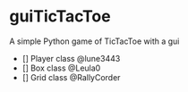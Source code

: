 # guiTicTacToe
A simple Python game of TicTacToe with a gui

- [] Player class @lune3443
- [] Box class @Leula0
- [] Grid class @RallyCorder
